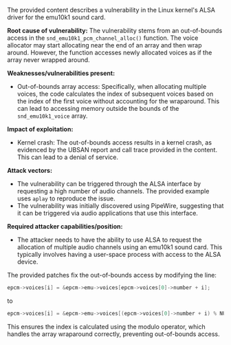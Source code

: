 The provided content describes a vulnerability in the Linux kernel's ALSA driver for the emu10k1 sound card.

**Root cause of vulnerability:**
The vulnerability stems from an out-of-bounds access in the `snd_emu10k1_pcm_channel_alloc()` function. The voice allocator may start allocating near the end of an array and then wrap around. However, the function accesses newly allocated voices as if the array never wrapped around.

**Weaknesses/vulnerabilities present:**
- Out-of-bounds array access: Specifically, when allocating multiple voices, the code calculates the index of subsequent voices based on the index of the first voice without accounting for the wraparound. This can lead to accessing memory outside the bounds of the `snd_emu10k1_voice` array.

**Impact of exploitation:**
- Kernel crash: The out-of-bounds access results in a kernel crash, as evidenced by the UBSAN report and call trace provided in the content. This can lead to a denial of service.

**Attack vectors:**
- The vulnerability can be triggered through the ALSA interface by requesting a high number of audio channels. The provided example uses `aplay` to reproduce the issue.
- The vulnerability was initially discovered using PipeWire, suggesting that it can be triggered via audio applications that use this interface.

**Required attacker capabilities/position:**
- The attacker needs to have the ability to use ALSA to request the allocation of multiple audio channels using an emu10k1 sound card. This typically involves having a user-space process with access to the ALSA device.

The provided patches fix the out-of-bounds access by modifying the line:
```c
epcm->voices[i] = &epcm->emu->voices[epcm->voices[0]->number + i];
```
to
```c
epcm->voices[i] = &epcm->emu->voices[(epcm->voices[0]->number + i) % NUM_G];
```
This ensures the index is calculated using the modulo operator, which handles the array wraparound correctly, preventing out-of-bounds access.